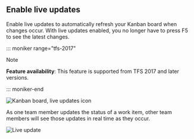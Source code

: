 <a id="live-updates"></a>


## Enable live updates 

Enable live updates to automatically refresh your Kanban board when changes occur. With live updates enabled, you no longer have to press F5 to see the latest changes. 


::: moniker range="tfs-2017"
> [!NOTE]    
> **Feature availability**: This feature is supported from TFS 2017 and later versions. 

::: moniker-end 

![Kanban board, live updates icon](../_shared/_img/kanban-live-updates.png)  

As one team member updates the status of a work item, other team members will see those updates in real time as they occur.  

![Live update](../kanban/_img/kanban-live-updates.gif)  


